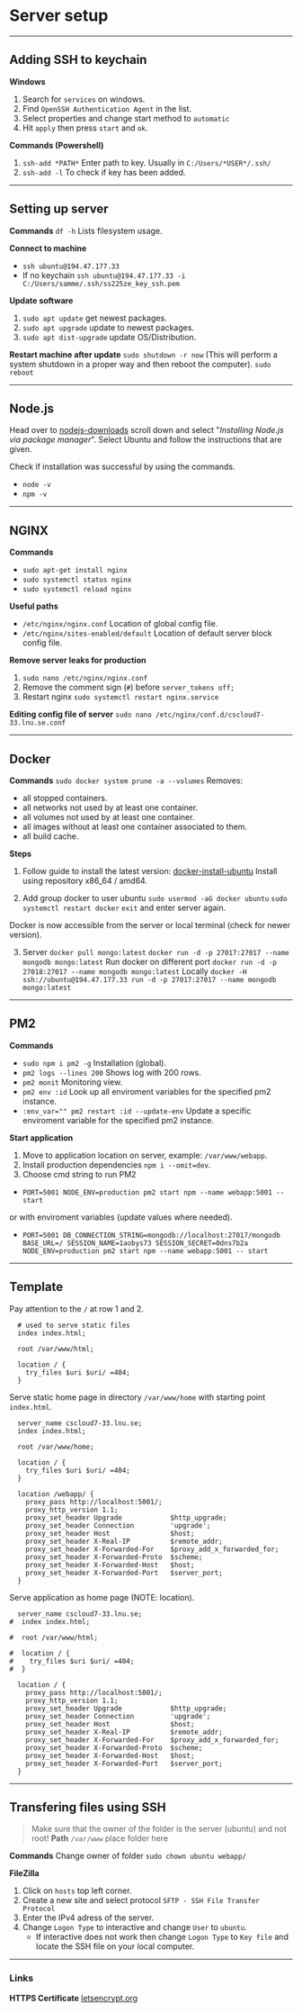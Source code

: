 # Server setup

****
## Adding SSH to keychain
**Windows**
1. Search for `services` on windows.
2. Find `OpenSSH Authentication Agent` in the list.
3. Select properties and change start method to `automatic`
4. Hit `apply` then press `start` and `ok`.

**Commands (Powershell)**
1. `ssh-add *PATH*` Enter path to key. Usually in `C:/Users/*USER*/.ssh/`
2. `ssh-add -l` To check if key has been added.

****
## Setting up server
**Commands**
`df -h` Lists filesystem usage.

**Connect to machine**
- `ssh ubuntu@194.47.177.33`
- If no keychain `ssh ubuntu@194.47.177.33 -i C:/Users/samme/.ssh/ss225ze_key_ssh.pem`

**Update software**
1. `sudo apt update` get newest packages.
2. `sudo apt upgrade` update to newest packages.
2. `sudo apt dist-upgrade` update OS/Distribution.

**Restart machine after update**
`sudo shutdown -r now` (This will perform a system shutdown in a proper way and then reboot the computer).
`sudo reboot`

****
## Node.js
Head over to [nodejs-downloads](https://nodejs.org/en/download/) scroll down and select "*Installing Node.js via package manager*". Select Ubuntu and follow the instructions that are given.

Check if installation was successful by using the commands.
- `node -v`
- `npm -v`

****
## NGINX
**Commands**
- `sudo apt-get install nginx`
- `sudo systemctl status nginx`
- `sudo systemctl reload nginx`

**Useful paths**
- `/etc/nginx/nginx.conf` Location of global config file.
- `/etc/nginx/sites-enabled/default` Location of default server block config file.

**Remove server leaks for production**
1. `sudo nano /etc/nginx/nginx.conf`
2. Remove the comment sign (`#`) before `server_tokens off;`
3. Restart nginx `sudo systemctl restart nginx.service`

**Editing config file of server**
`sudo nano /etc/nginx/conf.d/cscloud7-33.lnu.se.conf`

****
## Docker
**Commands**
`sudo docker system prune -a --volumes`
Removes:
- all stopped containers.
- all networks not used by at least one container.
- all volumes not used by at least one container.
- all images without at least one container associated to them.
- all build cache.

**Steps**
1. Follow guide to install the latest version: [docker-install-ubuntu](https://docs.docker.com/engine/install/ubuntu/)
Install using repository x86_64 / amd64.

1. Add group docker to user ubuntu
`sudo usermod -aG docker ubuntu`
`sudo systemctl restart docker`
`exit` and enter server again.

Docker is now accessible from the server or local terminal (check for newer version).

3. Server
`docker pull mongo:latest`
`docker run -d -p 27017:27017 --name mongodb mongo:latest`
Run docker on different port
`docker run -d -p 27018:27017 --name mongodb mongo:latest`
Locally
`docker -H ssh://ubuntu@194.47.177.33 run -d -p 27017:27017 --name mongodb mongo:latest`

****
## PM2
**Commands**
- `sudo npm i pm2 -g` Installation (global).
- `pm2 logs --lines 200` Shows log with 200 rows.
- `pm2 monit` Monitoring view.
- `pm2 env :id` Look up all enviroment variables for the specified pm2 instance.
- `:env_var="" pm2 restart :id --update-env` Update a specific enviroment variable for the specified pm2 instance.

**Start application**
1. Move to application location on server, example: `/var/www/webapp`.
2. Install production dependencies `npm i --omit=dev`.
3. Choose cmd string to run PM2
- `PORT=5001 NODE_ENV=production pm2 start npm --name webapp:5001 -- start`

or with enviroment variables (update values where needed).
- `PORT=5001 DB_CONNECTION_STRING=mongodb://localhost:27017/mongodb BASE_URL=/ SESSION_NAME=1aobys73 SESSION_SECRET=0dns7b2a NODE_ENV=production pm2 start npm --name webapp:5001 -- start`

****
## Template
Pay attention to the `/` at row 1 and 2.
```nginx
  # used to serve static files
  index index.html;

  root /var/www/html;

  location / {
    try_files $uri $uri/ =404;
  }
```

Serve static home page in directory `/var/www/home` with starting point `index.html`.
```nginx
  server_name cscloud7-33.lnu.se;
  index index.html;

  root /var/www/home;

  location / {
    try_files $uri $uri/ =404;
  }

  location /webapp/ {
    proxy_pass http://localhost:5001/;
    proxy_http_version 1.1;
    proxy_set_header Upgrade            $http_upgrade;
    proxy_set_header Connection         'upgrade';
    proxy_set_header Host               $host;
    proxy_set_header X-Real-IP          $remote_addr;
    proxy_set_header X-Forwarded-For    $proxy_add_x_forwarded_for;
    proxy_set_header X-Forwarded-Proto  $scheme;
    proxy_set_header X-Forwarded-Host   $host;
    proxy_set_header X-Forwarded-Port   $server_port;
  }
```

Serve application as home page (NOTE: location).
```nginx
  server_name cscloud7-33.lnu.se;
#  index index.html;

#  root /var/www/html;

#  location / {
#    try_files $uri $uri/ =404;
#  }

  location / {
    proxy_pass http://localhost:5001/;
    proxy_http_version 1.1;
    proxy_set_header Upgrade            $http_upgrade;
    proxy_set_header Connection         'upgrade';
    proxy_set_header Host               $host;
    proxy_set_header X-Real-IP          $remote_addr;
    proxy_set_header X-Forwarded-For    $proxy_add_x_forwarded_for;
    proxy_set_header X-Forwarded-Proto  $scheme;
    proxy_set_header X-Forwarded-Host   $host;
    proxy_set_header X-Forwarded-Port   $server_port;
  }
```

****
## Transfering files using SSH
>Make sure that the owner of the folder is the server (ubuntu) and not root!
**Path**
`/var/www` place folder here

**Commands**
Change owner of folder
`sudo chown ubuntu webapp/`

**FileZilla**
1. Click on `hosts` top left corner.
2. Create a new site and select protocol `SFTP - SSH File Transfer Protocol`
3. Enter the IPv4 adress of the server.
4. Change `Logon Type` to interactive and change `User` to `ubuntu`.
    - If interactive does not work then change `Logon Type` to `Key file` and locate the SSH file on your local computer.

****
### Links
**HTTPS Certificate**
[letsencrypt.org](https://letsencrypt.org/)
